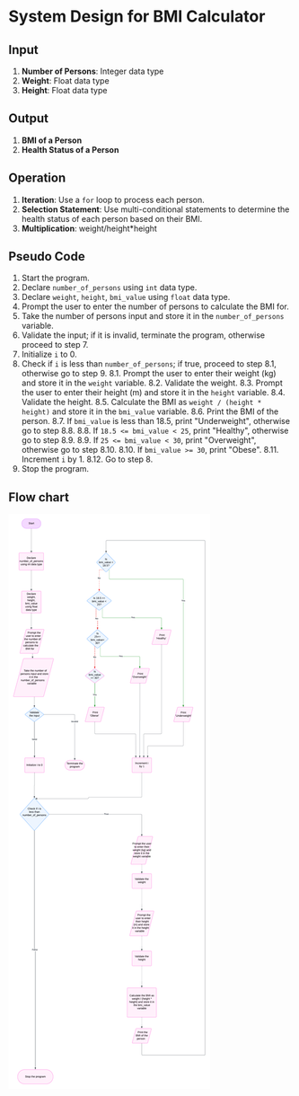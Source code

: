 # System Design for BMI Calculator

## Input
1. **Number of Persons**: Integer data type
2. **Weight**: Float data type
3. **Height**: Float data type

## Output
1. **BMI of a Person**
2. **Health Status of a Person**

## Operation
1. **Iteration**: Use a `for` loop to process each person.
2. **Selection Statement**: Use multi-conditional statements to determine the health status of each person based on their BMI.
3. **Multiplication**: weight/height*height

## Pseudo Code
1. Start the program.
2. Declare `number_of_persons` using `int` data type.
3. Declare `weight`, `height`, `bmi_value` using `float` data type.
4. Prompt the user to enter the number of persons to calculate the BMI for.
5. Take the number of persons input and store it in the `number_of_persons` variable.
6. Validate the input; if it is invalid, terminate the program, otherwise proceed to step 7.
7. Initialize `i` to 0.
8. Check if `i` is less than `number_of_persons`; if true, proceed to step 8.1, otherwise go to step 9.
    8.1. Prompt the user to enter their weight (kg) and store it in the `weight` variable.
    8.2. Validate the weight.
    8.3. Prompt the user to enter their height (m) and store it in the `height` variable.
    8.4. Validate the height.
    8.5. Calculate the BMI as `weight / (height * height)` and store it in the `bmi_value` variable.
    8.6. Print the BMI of the person.
    8.7. If `bmi_value` is less than 18.5, print "Underweight", otherwise go to step 8.8.
    8.8. If `18.5 <= bmi_value < 25`, print "Healthy", otherwise go to step 8.9.
    8.9. If `25 <= bmi_value < 30`, print "Overweight", otherwise go to step 8.10.
    8.10. If `bmi_value >= 30`, print "Obese".
    8.11. Increment `i` by 1.
    8.12. Go to step 8.
9. Stop the program.

## Flow chart
![Flowchart](Flowchart.png)